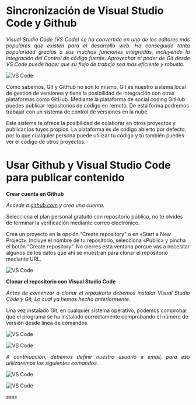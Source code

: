 # <b>Sincronización de Visual Studio Code y Github </b>

<cite style="display:block; text-align: justify">Visual Studio Code (VS Code) se ha convertido en uno de los editores más populares que existen para el desarrollo web. Ha conseguido tanta popularidad gracias a sus muchas funciones integradas, incluyendo la integración del Control de código fuente. Aprovechar el poder de Git desde VS Code puede hacer que su flujo de trabajo sea más eficiente y robusto.

![VS Code](img-VS-Code/img0.jpg) 

Como sabemos, Git y GitHub no son lo mismo, Git es nuestro sistema local de gestión de versiones y tiene la posibilidad de integración con otras plataformas como GitHub. Mediante la plataforma de social coding GitHub puedes publicar repositorios de código en remoto. De esta forma podremos trabajar con un sistema de control de versiones en la nube.

Este sistema te ofrece la posibilidad de colaborar en otros proyectos y publicar los tuyos propios. La plataforma es de código abierto por defecto, por lo que cualquier persona puede utilizar tu código y tú también puedes ver el código de otros proyectos.</cite>


# <b>Usar Github y Visual Studio Code para publicar contenido</b>

<b>Crear cuenta en Github</b>

<cite style="display:block; text-align: justify">Accede a [github.com][1_0] y crea una cuenta. 

Selecciona el plan personal gratuito con repositorio público, no te olvides de terminar la verificación mediante correo electrónico.

Crea un proyecto en la opción “Create repository” o en «Start a New Project». Incluye el nombre de tu repositorio, selecciona «Public» y pincha el botón “Create repository”. No cierres esta ventana porque vas a necesitar algunos de los datos que ahí se muestran para clonar el repositorio mediante URL. </cite>

![VS Code](img-VS-Code/img1.png) 

[1_0]:https://github.com

<b>Clonar el repositorio con Visual Studio Code</b>

<cite style="display:block; text-align: justify">Antes de comenzar a clonar el repositorio debemos instalar Visual Studio Code y Git, Lo cual ya hemos hecho anteriormente.

Una vez instalado Git, en cualquier sistema operativo, podemos comprobar que el programa se ha instalado correctamente comprobando el número de versión desde línea de comandos.</cite>

![VS Code](img-VS-Code/img2.png) 

![VS Code](img-VS-Code/img3.png) 

<cite style="display:block; text-align: justify">A continuación, debemos definir nuestro usuario e email, para eso utilizaremos los siguientes comandos.</cite>

![VS Code](img-VS-Code/img4.png) 

![VS Code](img-VS-Code/img3.png) 

<cite style="display:block; text-align: justify">ssss</cite>
